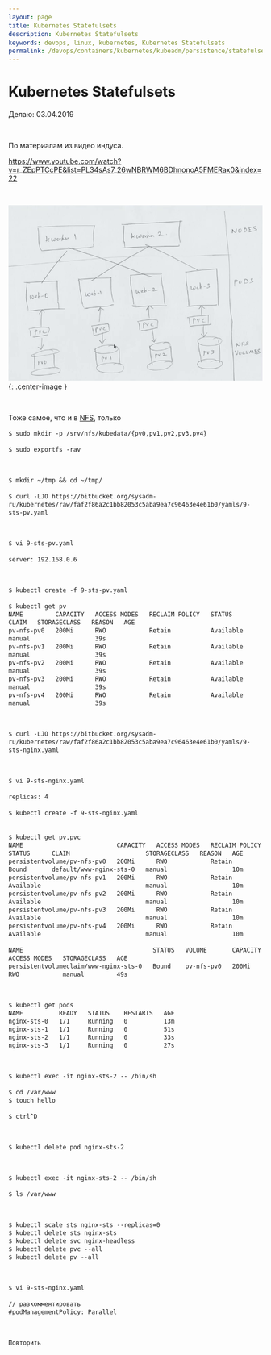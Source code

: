 ```yaml
---
layout: page
title: Kubernetes Statefulsets
description: Kubernetes Statefulsets
keywords: devops, linux, kubernetes, Kubernetes Statefulsets
permalink: /devops/containers/kubernetes/kubeadm/persistence/statefulsets/
---
```


# Kubernetes Statefulsets

Делаю: 03.04.2019

<br/>

По материалам из видео индуса.

https://www.youtube.com/watch?v=r_ZEpPTCcPE&list=PL34sAs7_26wNBRWM6BDhnonoA5FMERax0&index=22

<br/>

![kubernetes Statefulsets](/img/devops/containers/kubernetes/kubeadm/persistence/Statefulsets.png 'kubernetes Statefulsets'){: .center-image }

<br/>

Тоже самое, что и в <a href="/devops/containers/kubernetes/kubeadm/persistence/nfs/">NFS</a>, только

    $ sudo mkdir -p /srv/nfs/kubedata/{pv0,pv1,pv2,pv3,pv4}

    $ sudo exportfs -rav

<br/>

    $ mkdir ~/tmp && cd ~/tmp/

    $ curl -LJO https://bitbucket.org/sysadm-ru/kubernetes/raw/faf2f86a2c1bb82053c5aba9ea7c96463e4e61b0/yamls/9-sts-pv.yaml

<br/>

    $ vi 9-sts-pv.yaml

    server: 192.168.0.6

<br/>

    $ kubectl create -f 9-sts-pv.yaml

    $ kubectl get pv
    NAME         CAPACITY   ACCESS MODES   RECLAIM POLICY   STATUS      CLAIM   STORAGECLASS   REASON   AGE
    pv-nfs-pv0   200Mi      RWO            Retain           Available           manual                  39s
    pv-nfs-pv1   200Mi      RWO            Retain           Available           manual                  39s
    pv-nfs-pv2   200Mi      RWO            Retain           Available           manual                  39s
    pv-nfs-pv3   200Mi      RWO            Retain           Available           manual                  39s
    pv-nfs-pv4   200Mi      RWO            Retain           Available           manual                  39s

<br/>

    $ curl -LJO https://bitbucket.org/sysadm-ru/kubernetes/raw/faf2f86a2c1bb82053c5aba9ea7c96463e4e61b0/yamls/9-sts-nginx.yaml

<br/>

    $ vi 9-sts-nginx.yaml

    replicas: 4

    $ kubectl create -f 9-sts-nginx.yaml


    $ kubectl get pv,pvc
    NAME                          CAPACITY   ACCESS MODES   RECLAIM POLICY   STATUS      CLAIM                     STORAGECLASS   REASON   AGE
    persistentvolume/pv-nfs-pv0   200Mi      RWO            Retain           Bound       default/www-nginx-sts-0   manual                  10m
    persistentvolume/pv-nfs-pv1   200Mi      RWO            Retain           Available                             manual                  10m
    persistentvolume/pv-nfs-pv2   200Mi      RWO            Retain           Available                             manual                  10m
    persistentvolume/pv-nfs-pv3   200Mi      RWO            Retain           Available                             manual                  10m
    persistentvolume/pv-nfs-pv4   200Mi      RWO            Retain           Available                             manual                  10m

    NAME                                    STATUS   VOLUME       CAPACITY   ACCESS MODES   STORAGECLASS   AGE
    persistentvolumeclaim/www-nginx-sts-0   Bound    pv-nfs-pv0   200Mi      RWO            manual         49s

<br/>

    $ kubectl get pods
    NAME          READY   STATUS    RESTARTS   AGE
    nginx-sts-0   1/1     Running   0          13m
    nginx-sts-1   1/1     Running   0          51s
    nginx-sts-2   1/1     Running   0          33s
    nginx-sts-3   1/1     Running   0          27s

<br/>

    $ kubectl exec -it nginx-sts-2 -- /bin/sh

    $ cd /var/www
    $ touch hello

    $ ctrl^D

<br/>

    $ kubectl delete pod nginx-sts-2

<br/>

    $ kubectl exec -it nginx-sts-2 -- /bin/sh

    $ ls /var/www

<br/>

    $ kubectl scale sts nginx-sts --replicas=0
    $ kubectl delete sts nginx-sts
    $ kubectl delete svc nginx-headless
    $ kubectl delete pvc --all
    $ kubectl delete pv --all

<br/>

    $ vi 9-sts-nginx.yaml

    // разкомментировать
    #podManagementPolicy: Parallel

<br/>

    Повторить
